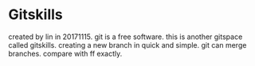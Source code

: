 # Gitskills
created by lin in 20171115.
git is a free software.
this is another gitspace called gitskills.
creating a new branch in quick and simple.
git can merge branches.
compare with ff exactly.
